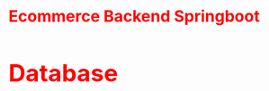 <div class="title" style="color:red;">
  <div><h1> Ecommerce Backend Springboot<h1/><div/>
  <div><h2>Database<h2/><div/>
<div/>
